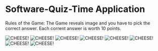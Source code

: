 # Software-Quiz-Time Application

Rules of the Game:
The Game reveals image and you have to pick the correct answer.
Each corrent answer is worth 10 points.

![CHEESE!](https://user-images.githubusercontent.com/74861262/208913532-5b9422f0-ef24-4484-9749-9a7ac7307006.png)
![CHEESE!](https://user-images.githubusercontent.com/74861262/208913553-50d53cd3-c0fe-4e31-8ebe-eb9f8ee8aaa8.png)
![CHEESE!](https://user-images.githubusercontent.com/74861262/208913582-80b99617-1de8-42c5-beb3-be15d8206982.png)
![CHEESE!](https://user-images.githubusercontent.com/74861262/208915075-c0e65fc1-14b8-4a8f-8fb1-aab2b484ca11.png)
![CHEESE!](https://user-images.githubusercontent.com/74861262/208915137-5d315590-878d-41e0-9a78-e20ae174c417.png)
![CHEESE!](https://user-images.githubusercontent.com/74861262/208915112-e5062d72-f8e3-4d1e-8203-b313d4b86c43.png)
![CHEESE!](https://user-images.githubusercontent.com/74861262/208915173-2637d8ac-f424-46a7-b6e1-5ddb67c37376.png)
![CHEESE!](https://user-images.githubusercontent.com/74861262/208915216-b1bf697c-672e-4720-bbd1-6a1959b1cf83.png)

